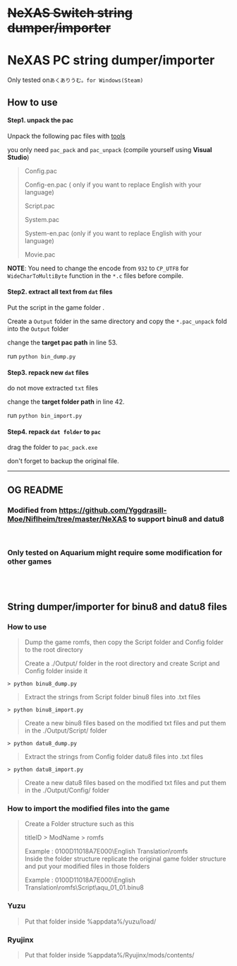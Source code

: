 # ~~NeXAS Switch string dumper/importer~~

# NeXAS PC string dumper/importer

Only tested on`あくありうむ。for Windows(Steam)`

## How to use

#### Step1. unpack the pac

Unpack the following pac files with [tools](https://github.com/Yggdrasill-Moe/Niflheim/tree/master/NeXAS)

you only need `pac_pack` and `pac_unpack` (compile yourself using **Visual Studio**)

> Config.pac
>
> Config-en.pac ( only if you want to replace English with your language)
>
> Script.pac 
>
> System.pac
>
> System-en.pac (only if you want to replace English with your language)
>
> Movie.pac

**NOTE**: You need to change the encode from `932` to `CP_UTF8` for `WideCharToMultiByte` function in the `*.c` files before compile.

#### Step2. extract all text from `dat` files

Put the script in the game folder .

Create a `Output` folder in the same directory and copy the `*.pac_unpack` fold into the `Output` folder

change the **target pac path** in line 53.

run `python bin_dump.py`

#### Step3. repack new `dat` files

 do not move extracted  `txt` files

change the **target folder path** in line 42.

run `python bin_import.py`

#### Step4. repack `dat folder`  to `pac`

drag the folder to `pac_pack.exe`

don't forget to backup the original file.





---

## OG README

### Modified from https://github.com/Yggdrasill-Moe/Niflheim/tree/master/NeXAS to support binu8 and datu8

</br>

### Only tested on Aquarium might require some modification for other games

</br>
</br>

## String dumper/importer for binu8 and datu8 files

### How to use

> Dump the game romfs, then copy the Script folder and Config folder to the root directory
>
> Create a ./Output/ folder in the root directory and create Script and Config folder inside it

```> python binu8_dump.py```

> Extract the strings from Script folder binu8 files into .txt files

```> python binu8_import.py```

>Create a new binu8 files based on the modified txt files and put them in the ./Output/Script/ folder

```> python datu8_dump.py```

> Extract the strings from Config folder datu8 files into .txt files

```> python datu8_import.py```

>Create a new datu8 files based on the modified txt files and put them in the ./Output/Config/ folder


### How to import the modified files into the game

> Create a Folder structure such as this
>
> titleID > ModName > romfs
>
> Example : 0100D11018A7E000\English Translation\romfs\
> Inside the folder structure replicate the original game folder structure and put your modified files in those folders
>
> Example : 0100D11018A7E000\English Translation\romfs\Script\aqu_01_01.binu8


### Yuzu

> Put that folder inside %appdata%/yuzu/load/

### Ryujinx

> Put that folder inside %appdata%/Ryujinx/mods/contents/





